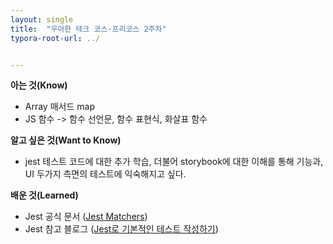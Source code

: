 ```yaml
---
layout: single
title:  "우아한 테크 코스-프리코스 2주차"
typora-root-url: ../


---
```


**아는 것(Know)**

* Array 매서드 map
* JS 함수 -> 함수 선언문, 함수 표현식, 화살표 함수

**알고 싶은 것(Want to Know)**

* jest 테스트 코드에 대한 추가 학습, 더불어 storybook에 대한 이해를 통해 기능과, UI 두가지 측면의 테스트에 익숙해지고 싶다.

**배운 것(Learned)**

* Jest 공식 문서 ([Jest Matchers](https://jestjs.io/docs/using-matchers))
* Jest 참고 블로그 ([Jest로 기본적인 테스트 작성하기](https://www.daleseo.com/jest-basic/))
